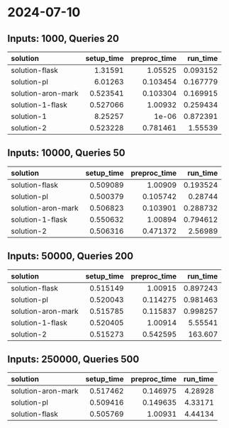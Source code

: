 # 2024-07-10

## Inputs: 1000, Queries 20

| solution           |   setup_time |   preproc_time |   run_time |
|:-------------------|-------------:|---------------:|-----------:|
| solution-flask     |     1.31591  |       1.05525  |   0.093152 |
| solution-pl        |     6.01263  |       0.103454 |   0.167779 |
| solution-aron-mark |     0.523541 |       0.103304 |   0.169915 |
| solution-1-flask   |     0.527066 |       1.00932  |   0.259434 |
| solution-1         |     8.25257  |       1e-06    |   0.872391 |
| solution-2         |     0.523228 |       0.781461 |   1.55539  |

## Inputs: 10000, Queries 50

| solution           |   setup_time |   preproc_time |   run_time |
|:-------------------|-------------:|---------------:|-----------:|
| solution-flask     |     0.509089 |       1.00909  |   0.193524 |
| solution-pl        |     0.500379 |       0.105742 |   0.28744  |
| solution-aron-mark |     0.506823 |       0.103901 |   0.288732 |
| solution-1-flask   |     0.550632 |       1.00894  |   0.794612 |
| solution-2         |     0.506316 |       0.471372 |   2.56989  |

## Inputs: 50000, Queries 200

| solution           |   setup_time |   preproc_time |   run_time |
|:-------------------|-------------:|---------------:|-----------:|
| solution-flask     |     0.515149 |       1.00915  |   0.897243 |
| solution-pl        |     0.520043 |       0.114275 |   0.981463 |
| solution-aron-mark |     0.515785 |       0.115837 |   0.998257 |
| solution-1-flask   |     0.520405 |       1.00914  |   5.55541  |
| solution-2         |     0.515273 |       0.542595 | 163.607    |

## Inputs: 250000, Queries 500

| solution           |   setup_time |   preproc_time |   run_time |
|:-------------------|-------------:|---------------:|-----------:|
| solution-aron-mark |     0.517462 |       0.146975 |    4.28928 |
| solution-pl        |     0.509416 |       0.149635 |    4.33171 |
| solution-flask     |     0.505769 |       1.00931  |    4.44134 |